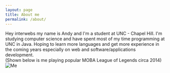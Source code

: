 ```yaml
---
layout: page
title: About me
permalink: /about/
---
```

Hey interwebs my name is Andy and I'm a student at UNC - Chapel Hill. I'm studying computer science and have spent most of my time programming at UNC in Java. Hoping to learn more languages and get more experience in the coming years especially on web and software/applications development.  
(Shown below is me playing popular MOBA League of Legends circa 2014)
![Me](https://scontent-iad3-1.xx.fbcdn.net/v/t1.0-9/11742884_878299405585066_3833597215320263293_n.jpg?oh=feb732ab9a01909a2dda092eec92783c&oe=59CECF49)

